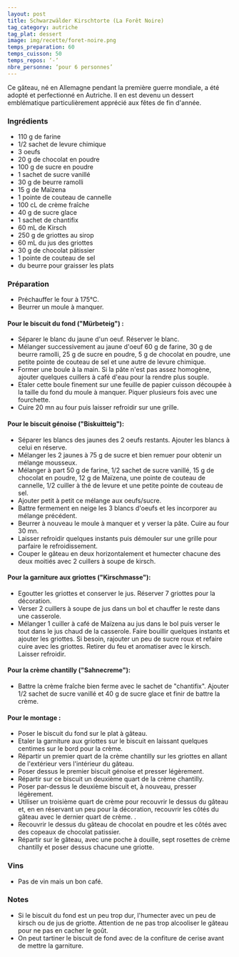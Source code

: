 ```yaml
---
layout: post
title: Schwarzwälder Kirschtorte (La Forêt Noire)
tag_category: autriche
tag_plat: dessert
image: img/recette/foret-noire.png
temps_preparation: 60
temps_cuisson: 50
temps_repos: ‘-‘
nbre_personne: ‘pour 6 personnes’
---
```

Ce gâteau, né en Allemagne pendant la première guerre mondiale, a été adopté et perfectionné en Autriche. Il en est devenu un dessert emblématique particulièrement apprécié aux fêtes de fin d'année.

### Ingrédients
* 110 g de farine
* 1/2 sachet de levure chimique
* 3 oeufs
* 20 g de chocolat en poudre
* 100 g de sucre en poudre
* 1 sachet de sucre vanillé
* 30 g de beurre ramolli
* 15 g de Maïzena
* 1 pointe de couteau de cannelle
* 100 cL de crème fraîche
* 40 g de sucre glace
* 1 sachet de chantifix
* 60 mL de Kirsch
* 250 g de griottes au sirop
* 60 mL du jus des griottes
* 30 g de chocolat pâtissier
* 1 pointe de couteau de sel
* du beurre pour graisser les plats

### Préparation
* Préchauffer le four à 175°C.
* Beurrer un moule à manquer.

#### Pour le biscuit du fond ("Mürbeteig") :
* Séparer le blanc du jaune d'un oeuf. Réserver le blanc.
* Mélanger successivement au jaune d'oeuf 60 g de farine, 30 g de beurre ramolli, 25 g de sucre en poudre, 5 g de chocolat en poudre, une petite pointe de couteau de sel et une autre de levure chimique.
* Former une boule à la main. Si la pâte n'est pas assez homogène, ajouter quelques cuillers à café d'eau pour la rendre plus souple.
* Etaler cette boule finement sur une feuille de papier cuisson découpée à la taille du fond du moule à manquer. Piquer plusieurs fois avec une fourchette.
* Cuire 20 mn au four puis laisser refroidir sur une grille.

#### Pour le biscuit génoise ("Biskuitteig"):
* Séparer les blancs des jaunes des 2 oeufs restants. Ajouter les blancs à celui en réserve.
* Mélanger les 2 jaunes à 75 g de sucre et bien remuer pour obtenir un mélange mousseux.
* Mélanger à part 50 g de farine, 1/2 sachet de sucre vanillé, 15 g de chocolat en poudre, 12 g de Maïzena, une pointe de couteau de cannelle, 1/2 cuiller à thé de levure et une petite pointe de couteau de sel.
* Ajouter petit à petit ce mélange aux oeufs/sucre.
* Battre fermement en neige les 3 blancs d'oeufs et les incorporer au mélange précédent.
* Beurrer à nouveau le moule à manquer et y verser la pâte. Cuire au four 30 mn.
* Laisser refroidir quelques instants puis démouler sur une grille pour parfaire le refroidissement.
* Couper le gâteau en deux horizontalement et humecter chacune des deux moitiés avec 2 cuillers à soupe de kirsch.

#### Pour la garniture aux griottes ("Kirschmasse"):
* Egoutter les griottes et conserver le jus. Réserver 7 griottes pour la décoration.
* Verser 2 cuillers à soupe de jus dans un bol et chauffer le reste dans une casserole.
* Mélanger 1 cuiller à café de Maïzena au jus dans le bol puis verser le tout dans le jus chaud de la casserole. Faire bouillir quelques instants et ajouter les griottes. Si besoin, rajouter un peu de sucre roux et refaire cuire avec les griottes. Retirer du feu et aromatiser avec le kirsch. Laisser refroidir.

#### Pour la crème chantilly ("Sahnecreme"):
* Battre la crème fraîche bien ferme avec le sachet de "chantifix". Ajouter 1/2 sachet de sucre vanillé et 40 g de sucre glace et finir de battre la crème.

#### Pour le montage :
* Poser le biscuit du fond sur le plat à gâteau.
* Etaler la garniture aux griottes sur le biscuit en laissant quelques centimes sur le bord pour la crème.
* Répartir un premier quart de la crème chantilly sur les griottes en allant de l'extérieur vers l'intérieur du gâteau.
* Poser dessus le premier biscuit génoise et presser légèrement.
* Répartir sur ce biscuit un deuxième quart de la crème chantilly.
* Poser par-dessus le deuxième biscuit et, à nouveau, presser légèrement.
* Utiliser un troisième quart de crème pour recouvrir le dessus du gâteau et, en en réservant un peu pour la décoration, recouvrir les côtés du gâteau avec le dernier quart de crème. .
* Recouvrir le dessus du gâteau de chocolat en poudre et les côtés avec des copeaux de chocolat patissier.
* Répartir sur le gâteau, avec une poche à douille, sept rosettes de crème chantilly et poser dessus chacune une griotte.  

### Vins
* Pas de vin mais un bon café.  

### Notes
* Si le biscuit du fond est un peu trop dur, l'humecter avec un peu de kirsch ou de jus de griotte. Attention de ne pas trop alcooliser le gâteau pour ne pas en cacher le goût.
* On peut tartiner le biscuit de fond avec de la confiture de cerise avant de mettre la garniture.
